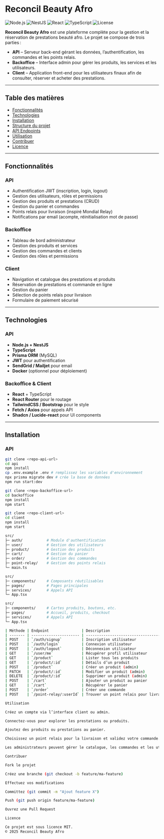 # Reconcil Beauty Afro

![Node.js](https://img.shields.io/badge/Node.js-18.x-green)
![NestJS](https://img.shields.io/badge/NestJS-9.x-red)
![React](https://img.shields.io/badge/React-18.x-blue)
![TypeScript](https://img.shields.io/badge/TypeScript-5.x-blueviolet)
![License](https://img.shields.io/badge/License-MIT-lightgrey)

**Reconcil Beauty Afro** est une plateforme complète pour la gestion et la réservation de prestations beauté afro. Le projet se compose de trois parties :

- **API** – Serveur back-end gérant les données, l’authentification, les commandes et les points relais.  
- **Backoffice** – Interface admin pour gérer les produits, les services et les utilisateurs.  
- **Client** – Application front-end pour les utilisateurs finaux afin de consulter, réserver et acheter des prestations.

---

## Table des matières

- [Fonctionnalités](#fonctionnalités)
- [Technologies](#technologies)
- [Installation](#installation)
- [Structure du projet](#structure-du-projet)
- [API Endpoints](#api-endpoints)
- [Utilisation](#utilisation)
- [Contribuer](#contribuer)
- [Licence](#licence)

---

## Fonctionnalités

### API
- Authentification JWT (inscription, login, logout)  
- Gestion des utilisateurs, rôles et permissions  
- Gestion des produits et prestations (CRUD)  
- Gestion du panier et commandes  
- Points relais pour livraison (inspiré Mondial Relay)  
- Notifications par email (acompte, réinitialisation mot de passe)  

### Backoffice
- Tableau de bord administrateur  
- Gestion des produits et services  
- Gestion des commandes et clients  
- Gestion des rôles et permissions  

### Client
- Navigation et catalogue des prestations et produits  
- Réservation de prestations et commande en ligne  
- Gestion du panier  
- Sélection de points relais pour livraison  
- Formulaire de paiement sécurisé  

---

## Technologies

### API
- **Node.js + NestJS**  
- **TypeScript**  
- **Prisma ORM** (MySQL)  
- **JWT** pour authentification  
- **SendGrid / Mailjet** pour email  
- **Docker** (optionnel pour déploiement)  

### Backoffice & Client
- **React** + TypeScript  
- **React Router** pour le routage  
- **TailwindCSS / Bootstrap** pour le style  
- **Fetch / Axios** pour appels API  
- **Shadcn / Lucide-react** pour UI components  

---

## Installation

### API
```bash
git clone <repo-api-url>
cd api
npm install
cp .env.example .env # remplissez les variables d'environnement
npx prisma migrate dev # crée la base de données
npm run start:dev

git clone <repo-backoffice-url>
cd backoffice
npm install
npm start

git clone <repo-client-url>
cd client
npm install
npm start

src/
├─ auth/           # Module d'authentification
├─ user/           # Gestion des utilisateurs
├─ product/        # Gestion des produits
├─ cart/           # Gestion du panier
├─ order/          # Gestion des commandes
├─ point-relay/    # Gestion des points relais
└─ main.ts

src/
├─ components/     # Composants réutilisables
├─ pages/          # Pages principales
├─ services/       # Appels API
└─ App.tsx

src/
├─ components/     # Cartes produits, boutons, etc.
├─ pages/          # Accueil, produits, checkout
├─ services/       # Appels API
└─ App.tsx

| Méthode | Endpoint               | Description                            | Auth |
| ------- | ---------------------- | -------------------------------------- | ---- |
| POST    | `/auth/signup`         | Inscription utilisateur                | ❌    |
| POST    | `/auth/login`          | Connexion utilisateur                  | ❌    |
| POST    | `/auth/logout`         | Déconnexion utilisateur                | ✅    |
| GET     | `/user/me`             | Récupérer profil utilisateur           | ✅    |
| GET     | `/product`             | Lister tous les produits               | ❌    |
| GET     | `/product/:id`         | Détails d’un produit                   | ❌    |
| POST    | `/product`             | Créer un produit (admin)               | ✅    |
| PATCH   | `/product/:id`         | Modifier un produit (admin)            | ✅    |
| DELETE  | `/product/:id`         | Supprimer un produit (admin)           | ✅    |
| POST    | `/cart`                | Ajouter un produit au panier           | ✅    |
| GET     | `/cart`                | Récupérer le panier                    | ✅    |
| POST    | `/order`               | Créer une commande                     | ✅    |
| POST    | `/point-relay/:userId` | Trouver un point relais pour livraison | ✅    |

Utilisation

Créez un compte via l’interface client ou admin.

Connectez-vous pour explorer les prestations ou produits.

Ajoutez des produits ou prestations au panier.

Choisissez un point relais pour la livraison et validez votre commande.

Les administrateurs peuvent gérer le catalogue, les commandes et les utilisateurs via le backoffice.

Contribuer

Fork le projet

Créez une branche (git checkout -b feature/ma-feature)

Effectuez vos modifications

Committez (git commit -m "Ajout feature X")

Push (git push origin feature/ma-feature)

Ouvrez une Pull Request

Licence

Ce projet est sous licence MIT.
© 2025 Reconcil Beauty Afro
